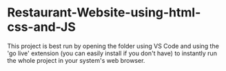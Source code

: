 # Restaurant-Website-using-html-css-and-JS
This project is best run by opening the folder using VS Code and using the 'go live' extension (you can easily install if you don't have)
to instantly run the whole project in your system's web browser. 
